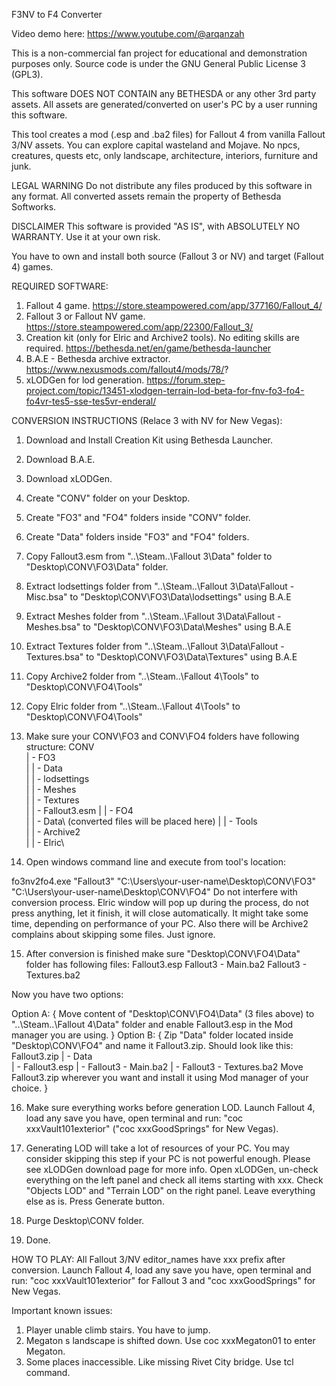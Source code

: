 F3NV to F4 Converter

Video demo here: https://www.youtube.com/@arqanzah

This is a non-commercial fan project for educational and demonstration purposes only. Source code is under the GNU General Public License 3 (GPL3).

This software DOES NOT CONTAIN any BETHESDA or any other 3rd party assets. All assets are generated/converted on user's PC by a user running this software.

This tool creates a mod (.esp and .ba2 files) for Fallout 4 from vanilla Fallout 3/NV assets. You can explore capital wasteland and Mojave. No npcs, creatures, quests etc, only landscape, architecture, interiors, furniture and junk. 

LEGAL WARNING
Do not distribute any files produced by this software in any format. All converted assets remain the property of Bethesda Softworks.

DISCLAIMER
This software is provided "AS IS", with ABSOLUTELY NO WARRANTY. Use it at your own risk.

You have to own and install both source (Fallout 3 or NV) and target (Fallout 4) games.

REQUIRED SOFTWARE:
1. Fallout 4 game. https://store.steampowered.com/app/377160/Fallout_4/
2. Fallout 3 or Fallout NV game. https://store.steampowered.com/app/22300/Fallout_3/
3. Creation kit (only for Elric and Archive2 tools). No editing skills are required. https://bethesda.net/en/game/bethesda-launcher
4. B.A.E - Bethesda archive extractor. https://www.nexusmods.com/fallout4/mods/78/?
5. xLODGen for lod generation. https://forum.step-project.com/topic/13451-xlodgen-terrain-lod-beta-for-fnv-fo3-fo4-fo4vr-tes5-sse-tes5vr-enderal/


CONVERSION INSTRUCTIONS (Relace 3 with NV for New Vegas):

1. Download and Install Creation Kit using Bethesda Launcher.
2. Download B.A.E.
3. Download xLODGen.

4. Create "CONV" folder on your Desktop.
5. Create "FO3" and "FO4" folders inside "CONV" folder.
6. Create "Data" folders inside "FO3" and "FO4" folders.

7. Copy Fallout3.esm from "..\Steam\..\Fallout 3\Data" folder to "Desktop\CONV\FO3\Data" folder.
8. Extract lodsettings folder from "..\Steam\..\Fallout 3\Data\Fallout - Misc.bsa" to "Desktop\CONV\FO3\Data\lodsettings" using B.A.E
9. Extract Meshes folder from "..\Steam\..\Fallout 3\Data\Fallout - Meshes.bsa" to "Desktop\CONV\FO3\Data\Meshes" using B.A.E
10. Extract Textures folder from "..\Steam\..\Fallout 3\Data\Fallout - Textures.bsa" to "Desktop\CONV\FO3\Data\Textures" using B.A.E

11. Copy Archive2 folder from "..\Steam\..\Fallout 4\Tools" to "Desktop\CONV\FO4\Tools"
12. Copy Elric folder from "..\Steam\..\Fallout 4\Tools" to "Desktop\CONV\FO4\Tools"

13. Make sure your CONV\FO3 and CONV\FO4 folders have following structure: 
CONV\
| - FO3\
|   | - Data\
|       | - lodsettings\
|       | - Meshes\
|       | - Textures\
|       | - Fallout3.esm 
|
| - FO4\
|   | - Data\ (converted files will be placed here)
|   | - Tools\
|       | - Archive2\
|       | - Elric\

14. Open windows command line and execute from tool's location:

fo3nv2fo4.exe "Fallout3" "C:\Users\your-user-name\Desktop\CONV\FO3" "C:\Users\your-user-name\Desktop\CONV\FO4"
Do not interfere with conversion process. Elric window will pop up during the process, do not press anything, let it finish, it will close automatically.  It might take some time, depending on performance of your PC.
Also there will be Archive2 complains about skipping some files. Just ignore. 

15. After conversion is finished make sure "Desktop\CONV\FO4\Data" folder has following files:
Fallout3.esp
Fallout3 - Main.ba2
Fallout3 - Textures.ba2

Now you have two options:

Option A: {
Move content of "Desktop\CONV\FO4\Data" (3 files above) to "..\Steam\..\Fallout 4\Data" folder and enable Fallout3.esp in the Mod manager you are using.
}
Option B: {
Zip "Data" folder located inside "Desktop\CONV\FO4" and name it Fallout3.zip. Should look like this:
Fallout3.zip
| - Data\
| - Fallout3.esp
| - Fallout3 - Main.ba2
| - Fallout3 - Textures.ba2
Move Fallout3.zip wherever you want and install it using Mod manager of your choice.
}

16. Make sure everything works before generation LOD. Launch Fallout 4, load any save you have, open terminal and run: "coc xxxVault101exterior" ("coc xxxGoodSprings" for New Vegas). 

17. Generating LOD will take a lot of resources of your PC. You may consider skipping this step if your PC is not powerful enough. Please see xLODGen download page for more info.
Open xLODGen, un-check everything on the left panel and check all items starting with xxx. Check "Objects LOD" and "Terrain LOD" on the right panel. Leave everything else as is. Press Generate button. 

18. Purge Desktop\CONV folder.

19. Done.

HOW TO PLAY:
All Fallout 3/NV editor_names have xxx prefix after conversion. 
Launch Fallout 4, load any save you have, open terminal and run: "coc xxxVault101exterior" for Fallout 3 and "coc xxxGoodSprings" for New Vegas. 

Important known issues:
1. Player unable climb stairs. You have to jump.
2. Megaton s landscape is shifted down. Use coc xxxMegaton01 to enter Megaton.
3. Some places inaccessible. Like missing Rivet City bridge. Use tcl command.